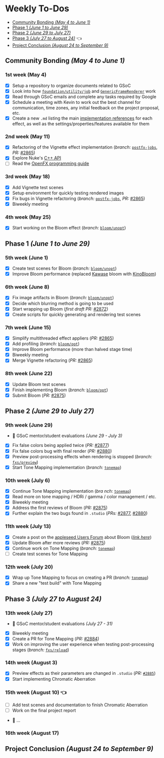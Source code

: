 # Weekly To-Dos

 - [Community Bonding *(May 4 to June 1)*](#community-bonding-may-4-to-june-1)
 - [Phase 1 *(June 1 to June 29)*](#phase-1-june-1-to-june-29)
 - [Phase 2 *(June 29 to July 27)*](#phase-2-june-29-to-july-27)
 - [Phase 3 *(July 27 to August 24)*](#phase-3-july-27-to-august-24) 👈
 - [Project Conclusion *(August 24 to September 9)*](#project-conclusion-august-24-to-september-9)

## Community Bonding *(May 4 to June 1)*
### 1st week (May 4)
  - [x] Setup a repository to organize documents related to GSoC
  - [x] Look into how [`foundation/utility/job`](https://github.com/appleseedhq/appleseed/tree/master/src/appleseed/foundation/utility/job) and [`GenericFrameRenderer`](https://github.com/appleseedhq/appleseed/tree/master/src/appleseed/renderer/kernel/rendering/generic) work
  - [x] Read through GSoC emails and complete any tasks required by Google
  - [x] Schedule a meeting with Kevin to work out the best channel for communication, time zones, any initial feedback on the project proposal, etc.
  - [x] Create a new `.md` listing the main [implementation references](gsoc-proposal.md#Implementation-References) for each effect, as well as the settings/properties/features available for them

### 2nd week (May 11)
  - [x] Refactoring of the Vignette effect implementation (*branch:* [`postfx-jobs`](https://github.com/laurelkeys/appleseed/tree/postfx-jobs), *PR:* [#2865](https://github.com/appleseedhq/appleseed/pull/2865))
  - [x] Explore Nuke's [C++ API](https://learn.foundry.com/nuke/developers/121/ndkreference/)
  - [ ] Read the [OpenFX programming guide](https://openfx.readthedocs.io/en/master/)

### 3rd week (May 18)
  - [x] Add Vignette test scenes
  - [x] Setup environment for quickly testing rendered images
  - [x] Fix bugs in Vignette refactoring (*branch:* [`postfx-jobs`](https://github.com/laurelkeys/appleseed/tree/postfx-jobs), *PR:* [#2865](https://github.com/appleseedhq/appleseed/pull/2865))
  - [x] Biweekly meeting

### 4th week (May 25)
  - [x] Start working on the Bloom effect (*branch:* [`bloom/unopt`](https://github.com/laurelkeys/appleseed/tree/bloom/unopt))

## Phase 1 *(June 1 to June 29)*
### 5th week (June 1)
  - [x] Create test scenes for Bloom (*branch:* [`bloom/unopt`](https://github.com/laurelkeys/appleseed/tree/bloom/unopt))
  - [x] Improve Bloom performance (replaced [Kawase](http://www.daionet.gr.jp/~masa/archives/GDC2003_DSTEAL.ppt) bloom with [KinoBloom](https://github.com/keijiro/KinoBloom))

### 6th week (June 8)
  - [x] Fix image artifacts in Bloom (*branch:* [`bloom/unopt`](https://github.com/laurelkeys/appleseed/tree/bloom/unopt))
  - [x] Decide which blurring method is going to be used
  - [x] Start wrapping up Bloom (*first draft PR:* [#2872](https://github.com/appleseedhq/appleseed/pull/2872))
  - [x] Create scripts for quickly generating and rendering test scenes

### 7th week (June 15)
  - [x] Simplify multithreaded effect appliers (*PR:* [#2865](https://github.com/appleseedhq/appleseed/pull/2865))
  - [x] Add profiling (*branch:* [`bloom/opt`](https://github.com/laurelkeys/appleseed/tree/bloom/opt))
  - [x] Improve Bloom performance (more than halved stage time)
  - [x] Biweekly meeting
  - [x] Merge Vignette refactoring (*PR:* [#2865](https://github.com/appleseedhq/appleseed/pull/2865))

### 8th week (June 22)
  - [x] Update Bloom test scenes
  - [x] Finish implementing Bloom (*branch:* [`bloom/opt`](https://github.com/laurelkeys/appleseed/tree/bloom/opt))
  - [x] Submit Bloom (*PR:* [#2875](https://github.com/appleseedhq/appleseed/pull/2875))

## Phase 2 *(June 29 to July 27)*
### 9th week (June 29)
  - 🏁 GSoC mentor/student evaluations *(June 29 - July 3)*
  - [x] Fix false colors being applied twice (*PR:* [#2877](https://github.com/appleseedhq/appleseed/pull/2877))
  - [x] Fix false colors bug with final render (*PR:* [#2880](https://github.com/appleseedhq/appleseed/pull/2880))
  - [x] Preview post-processing effects when rendering is stopped (*branch:* [`fxs/preview`](https://github.com/laurelkeys/appleseed/tree/fxs/preview))
  - [x] Start Tone Mapping implementation (*branch:* [`tonemap`](https://github.com/laurelkeys/appleseed/tree/tonemap))

### 10th week (July 6)
  - [x] Continue Tone Mapping implementation (*bra  nch:* [`tonemap`](https://github.com/laurelkeys/appleseed/tree/tonemap))
  - [x] Read more on tone mapping / HDRi / gamma / color management / etc.
  - [x] Biweekly meeting
  - [x] Address the first reviews of Bloom (*PR:* [#2875](https://github.com/appleseedhq/appleseed/pull/2875))
  - [x] Further explain the two bugs found in `.studio` (*PRs:* [#2877](https://github.com/appleseedhq/appleseed/pull/2877), [#2880](https://github.com/appleseedhq/appleseed/pull/2880))

### 11th week (July 13)
  - [x] Create a post on the [appleseed Users Forum](https://forum.appleseedhq.net/) about Bloom ([*link here*](https://forum.appleseedhq.net/t/bloom-as-a-new-post-processing-effect/1027/2))
  - [x] Update Bloom after more reviews (*PR:* [#2875](https://github.com/appleseedhq/appleseed/pull/2875))
  - [x] Continue work on Tone Mapping (*branch:* [`tonemap`](https://github.com/laurelkeys/appleseed/tree/tonemap))
  - [ ] Create test scenes for Tone Mapping

### 12th week (July 20)
  - [x] Wrap up Tone Mapping to focus on creating a PR (*branch:* [`tonemap`](https://github.com/laurelkeys/appleseed/tree/tonemap))
  - [x] Share a new "test build" with Tone Mapping

## Phase 3 *(July 27 to August 24)*
### 13th week (July 27)
  - 🏁 GSoC mentor/student evaluations *(July 27 - 31)*
  - [x] Biweekly meeting
  - [x] Create a PR for Tone Mapping (*PR:* [#2884](https://github.com/appleseedhq/appleseed/pull/2884))
  - [x] Work on improving the user experience when testing post-processing stages (*branch:* [`fxs/reload`](https://github.com/laurelkeys/appleseed/tree/fxs/reload))

### 14th week (August 3)
  - [x] Preview effects as their parameters are changed in `.studio` (*PR:* [`#2885`](https://github.com/appleseedhq/appleseed/pull/2885))
  - [x] Start implementing Chromatic Aberration

### 15th week (August 10) 👈
  - [ ] Add test scenes and documentation to finish Chromatic Aberration
  - [ ] Work on the final project report
  - 🚧 ...

### 16th week (August 17)

## Project Conclusion *(August 24 to September 9)*
